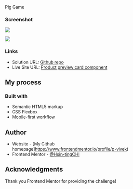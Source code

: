 Pig Game





### Screenshot

![](./screenshot_1.jpg)

![](./screenshot_2.jpg)


### Links

- Solution URL: [Github repo]()
- Live Site URL: [Product preview card component]()

## My process

### Built with

- Semantic HTML5 markup
- CSS Flexbox
- Mobile-first workflow

## Author

- Website - [My Github homepage]https://www.frontendmentor.io/profile/p-vivek)
- Frontend Mentor - [@Hsin-tingCHI](https://www.frontendmentor.io/home)


## Acknowledgments

Thank you Frontend Mentor for providing the challenge!
